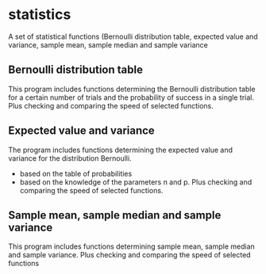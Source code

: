 # statistics
A set of statistical functions (Bernoulli distribution table, expected value and variance, sample mean, sample median and sample variance
## Bernoulli distribution table
This program includes functions determining the Bernoulli distribution table for
a certain number of trials and the probability of success in a single trial. 
Plus checking and comparing the speed of selected functions.
## Expected value and variance
The program includes functions determining the expected value and variance for the distribution
Bernoulli.
- based on the table of probabilities
- based on the knowledge of the parameters n and p.
Plus checking and comparing the speed of selected functions.
## Sample mean, sample median and sample variance
This program includes functions determining sample mean, sample median and sample variance.
Plus checking and comparing the speed of selected functions
